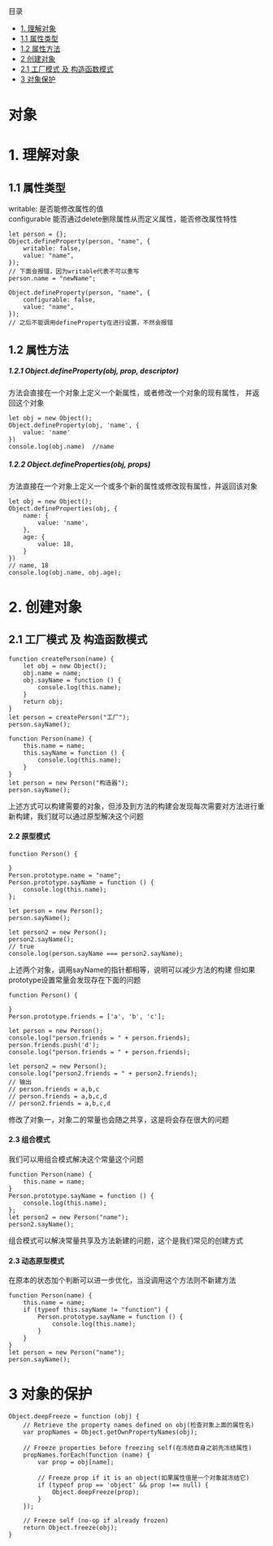 目录
* [1. 理解对象](#id1)
* [1.1 属性类型](#id11)
* [1.2 属性方法](#id12)
* [2 创建对象](#id2)
* [2.1 工厂模式 及 构造函数模式](#id21)
* [3 对象保护](#id21)

# 对象

#### <h1 id="id1">1. 理解对象</h1>
#### <h2 id="id11">1.1 属性类型</h2>

writable: 是否能修改属性的值</br>
configurable 能否通过delete删除属性从而定义属性，能否修改属性特性

```
let person = {};
Object.defineProperty(person, "name", {
    writable: false,
    value: "name",
});
// 下面会报错，因为writable代表不可以重写
person.name = "newName";
```

```
Object.defineProperty(person, "name", {
    configurable: false,
    value: "name",
});
// 之后不能调用defineProperty在进行设置，不然会报错
```

#### <h2 id="id12">1.2 属性方法</h2>

##### 1.2.1 Object.defineProperty(obj, prop, descriptor)
方法会直接在一个对象上定义一个新属性，或者修改一个对象的现有属性， 并返回这个对象

```
let obj = new Object();
Object.defineProperty(obj, 'name', {
    value: 'name'
})
console.log(obj.name)  //name
``` 

##### 1.2.2 Object.defineProperties(obj, props)
方法直接在一个对象上定义一个或多个新的属性或修改现有属性，并返回该对象

``` 
let obj = new Object();
Object.defineProperties(obj, {
    name: {
        value: 'name',
    },
    age: {
        value: 18,
    }
})
// name, 18
console.log(obj.name, obj.age);
``` 

#### <h1 id="id2"> 2. 创建对象</h1>
#### <h2 id="id21"> 2.1 工厂模式 及 构造函数模式</h2>
``` 
function createPerson(name) {
    let obj = new Object();
    obj.name = name;
    obj.sayName = function () {
        console.log(this.name);
    }
    return obj;
}
let person = createPerson("工厂");
person.sayName();
``` 

``` 
function Person(name) {
    this.name = name;
    this.sayName = function () {
        console.log(this.name);
    }
}
let person = new Person("构造器");
person.sayName();
``` 
上述方式可以构建需要的对象，但涉及到方法的构建会发现每次需要对方法进行重新构建，我们就可以通过原型解决这个问题

#### 2.2 原型模式

``` 
function Person() {

}
Person.prototype.name = "name";
Person.prototype.sayName = function () {
    console.log(this.name);
};

let person = new Person();
person.sayName();

let person2 = new Person();
person2.sayName();
// true
console.log(person.sayName === person2.sayName);
``` 
上述两个对象，调用sayName的指针都相等，说明可以减少方法的构建
但如果prototype设置常量会发现存在下面的问题
``` 
function Person() {

}
Person.prototype.friends = ['a', 'b', 'c'];

let person = new Person();
console.log("person.friends = " + person.friends);
person.friends.push('d');
console.log("person.friends = " + person.friends);

let person2 = new Person();
console.log("person2.friends = " + person2.friends);
// 输出
// person.friends = a,b,c
// person.friends = a,b,c,d
// person2.friends = a,b,c,d
``` 

修改了对象一，对象二的常量也会随之共享，这是将会存在很大的问题

#### 2.3 组合模式

我们可以用组合模式解决这个常量这个问题

``` 
function Person(name) {
    this.name = name;
}
Person.prototype.sayName = function () {
    console.log(this.name);
};
let person2 = new Person("name");
person2.sayName();
```

组合模式可以解决常量共享及方法新建的问题，这个是我们常见的创建方式

#### 2.3 动态原型模式

在原本的状态加个判断可以进一步优化，当没调用这个方法则不新建方法

```
function Person(name) {
    this.name = name;
    if (typeof this.sayName != "function") {
        Person.prototype.sayName = function () {
            console.log(this.name);
        }
    }
}
let person = new Person("name");
person.sayName();
```


#### <h1 id="id3">3 对象的保护</h1>

```
Object.deepFreeze = function (obj) {
    // Retrieve the property names defined on obj(检查对象上面的属性名)
    var propNames = Object.getOwnPropertyNames(obj);

    // Freeze properties before freezing self(在冻结自身之前先冻结属性)
    propNames.forEach(function (name) {
        var prop = obj[name];

        // Freeze prop if it is an object(如果属性值是一个对象就冻结它)
        if (typeof prop == 'object' && prop !== null) {
            Object.deepFreeze(prop);
        }
    });

    // Freeze self (no-op if already frozen)
    return Object.freeze(obj);
}

```

